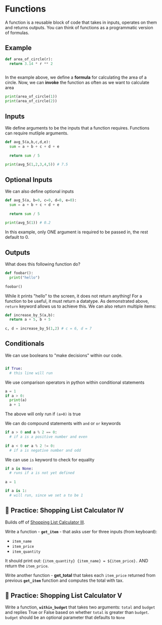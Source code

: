 # Functions

A function is a reusable block of code that takes in inputs, operates on them and returns outputs. You can think of functions as a programmatic version of formulas.

## Example

```python
def area_of_circle(r):
  return 3.14 * r ** 2
  
```

In the example above, we define a **formula** for calculating the area of a circle. Now, we can **invoke** the function as often as we want to calculate area

```python
print(area_of_circle(1))
print(area_of_circle(2))
```

## Inputs

We define arguments to be the inputs that a function requires. Functions can require mutliple arguments.

```python
def avg_5(a,b,c,d,e):
  sum = a + b + c + d + e
  
  return sum / 5
  
print(avg_5(1,2,3,4,5)) # 7.5
```

## Optional Inputs

We can also define optional inputs

```python
def avg_5(a, b=0, c=0, d=0, e=0):
  sum = a + b + c + d + e
  
  return sum / 5
  
print(avg_5(1)) # 0.2
```

In this example, only ONE argument is required to be passed in, the rest default to 0.

## Outputs

What does this following function do?

```python
def foobar():
  print("hello")
  
foobar()
```


While it prints "hello" to the screen, it does not return anything! For a function to be useful, it must return a datatype. As demonstrated above, `return` keyword allows us to achieve this. We can also return multiple items:

```python
def increase_by_5(a,b):
  return a + 5, b + 5
  
c, d = increase_by_5(1,2) # c = 6, d = 7
```

## Conditionals

We can use booleans to "make decisions" within our code.

```python

if True:
  # this line will run

```

We use comparison operators in python within conditional statements

```python
a = 1
if a > 0:
  print(a)
  a + 1
```

The above will only run if `(a>0)` is true

We can do compound statements with `and` or `or` keywords

```python
if a > 0 and a % 2 == 0:
  # if a is a positive number and even
  
if a < 0 or a % 2 != 0:
  # if a is negative number and odd
```

We can use `is` keyword to check for equality

```python
if a is None:
  # runs if a is not yet defined
  
a = 1

if a is 1:
  # will run, since we set a to be 1
```



## 🚗 Practice: Shopping List Calculator IV

Builds off of [Shopping List Calculator III](https://github.com/mottaquikarim/Python101/blob/master/Basic_Data_Types/README.md#-practice-shopping-list-calculator-iii).

Write a function - **`get_item`** - that asks user for three inputs (from keyboard):

* `item_name`
* `item_price`
* `item_quantity`

It should print out: `{item_quantity} {item_name} = ${item_price}.` AND return the `item_price`.

Write another function - **get_total** that takes each `item_price` returned from previous **`get_item`** function and computes the total with tax.


## 🚗 Practice: Shopping List Calculator V

Write a function, **`within_budget`** that takes two arguments: `total` and `budget` and replies True or False based on whether `total` is greater than `budget`. `budget` should be an optional parameter that defaults to `None`


